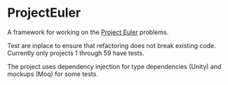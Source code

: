 # ProjectEuler

A framework for working on the [Project Euler](https://projecteuler.net/) problems.

Test are inplace to ensure that refactoring does not break existing code. Currently only projects 1 through 59 have tests.

The project uses dependency injection for type dependencies (Unity) and mockups (Moq) for some tests.